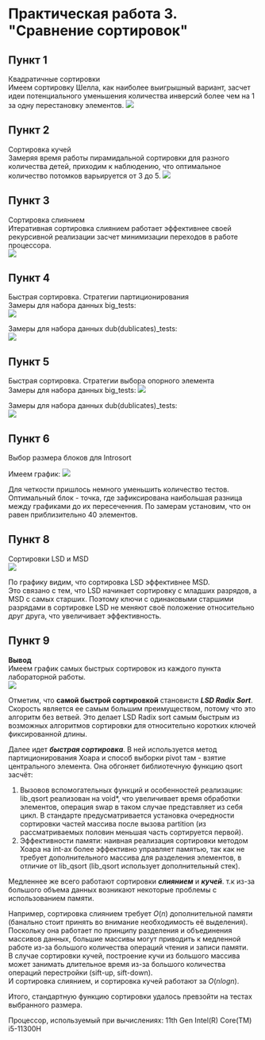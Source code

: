 # Практическая работа 3. "Cравнение сортировок"

## Пункт 1
Квадратичные сортировки  
Имеем сортировку Шелла, как наиболее выигрышный вариант, засчет идеи потенциального уменьшения количества инверсий более чем на 1 за одну перестановку элементов. 
![](Lab3/1/Quadratic_results/Quadratic.png)

## Пункт 2
Сортировка кучей  
Замеряя время работы пирамидальной сортировки для разного количества детей, приходим к наблюдению, что оптимальное количество потомков варьируется от 3 до 5. 
![](Lab3/2/Heap_results/Combined.png)

## Пункт 3
Сортировка слиянием  
Итеративная сортировка слиянием работает эффективнее своей рекурсивной реализации засчет минимизации переходов в работе процессора.  
![](Lab3/3/Merge_results/Merge.png)

## Пункт 4
Быстрая сортировка. Стратегии партиционирования  
Замеры для набора данных big_tests:  
![](Lab3/4/QSort_results/big/QSort_big.png)

Замеры для набора данных dub(dublicates)_tests:  
![](Lab3/4/QSort_results/dub/QSort_dub.png)


## Пункт 5
Быстрая сортировка. Стратегии выбора опорного элемента  
Замеры для набора данных big_tests: 
![](Lab3/5/Pivot_results/big/Pivot_big.png)

Замеры для набора данных dub(dublicates)_tests:    
![](Lab3/5/Pivot_results/dub/Pivot_dub.png)

## Пункт 6
Выбор размера блоков для Introsort  

Имеем график:
![](Lab3/6/into_blocks.png)


Для четкости пришлось немного уменьшить количество тестов. Оптимальный блок - точка, где зафиксирована наибольшая разница между графиками до их пересеченния. По замерам установим, что он равен приблизительно 40 элементов.


## Пункт 8
Сортировки LSD и MSD  
![](Lab3/8/Radix_results/Radix.png)

По графику видим, что сортировка LSD эффективнее MSD.  
Это связано с тем, что LSD начинает сортировку с младших разрядов, а MSD с самых старших. Поэтому ключи с одинаковыми старшими разрядами в сортировке LSD не меняют своё положение относительно друг друга, что увеличивает эффективность.

## Пункт 9
**Вывод**  
Имеем график самых быстрых сортировок из каждого пункта лабораторной работы.  
![](Lab3/9/Results/point_9.png)

Отметим, что **самой быстрой сортировкой** становистя ***LSD Radix Sort***.
Скорость является ее самым большим преимуществом, потому что это алгоритм без ветвей. Это делает LSD Radix sort самым быстрым из возможных алгоритмов сортировки для относительно коротких ключей фиксированной длины.

Далее идет ***быстрая сортировка***. В ней используется метод партиционирования Хоара и способ выборки pivot там - взятие центрального элемента.
Она обгоняет библиотечную функцию qsort засчёт:
1) Вызовов вспомогательных функций и особенностей реализации: lib_qsort реализован на void*, что увеличивает время обработки элементов, операция swap в таком случае представляет из себя цикл. В стандарте предусматривается установка очередности сортировки частей массива после вызова partition (из рассматриваемых половин меньшая часть сортируется первой).  
2) Эффективности памяти: наивная реализация сортировки методом Хоара на int-aх более эффективно управляет памятью, так как не требует дополнительного массива для разделения элементов, в отличие от lib_qsort (lib_qsort использует дополнительный стек).   

Медленнее же всего работают сортировки ***слиянием*** и ***кучей***. т.к из-за большого объема данных возникают некоторые проблемы с использованием памяти.    

Например, cортировка слиянием требует $O(n)$ дополнительной памяти (банально стоит принять во внимание необходимость её выделения). Поскольку она работает по принципу разделения и объединения массивов данных, большие массивы могут приводить к медленной работе из-за большого количества операций чтения и записи памяти.  
В случае сортировки кучей, построение кучи из большого массива может занимать длительное время из-за большого количества операций перестройки (sift-up, sift-down).  
И сортировка слиянием, и сортировка кучей работают за $O(nlogn)$.  

Итого, стандартную функцию сортировки удалось превзойти на тестах выбранного размера.  

Процессор, используемый при вычислениях: 11th Gen Intel(R) Core(TM) i5-11300H
